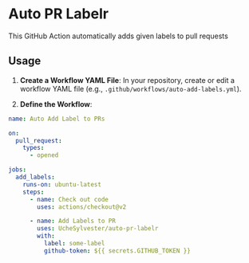 # Auto PR Labelr

This GitHub Action automatically adds given labels to pull requests

## Usage

1. **Create a Workflow YAML File**: In your repository, create or edit a workflow YAML file (e.g., `.github/workflows/auto-add-labels.yml`).

2. **Define the Workflow**:

```yaml
name: Auto Add Label to PRs

on:
  pull_request:
    types:
      - opened

jobs:
  add_labels:
    runs-on: ubuntu-latest
    steps:
      - name: Check out code
        uses: actions/checkout@v2

      - name: Add Labels to PR
        uses: UcheSylvester/auto-pr-labelr
        with:
          label: some-label
          github-token: ${{ secrets.GITHUB_TOKEN }}
```
